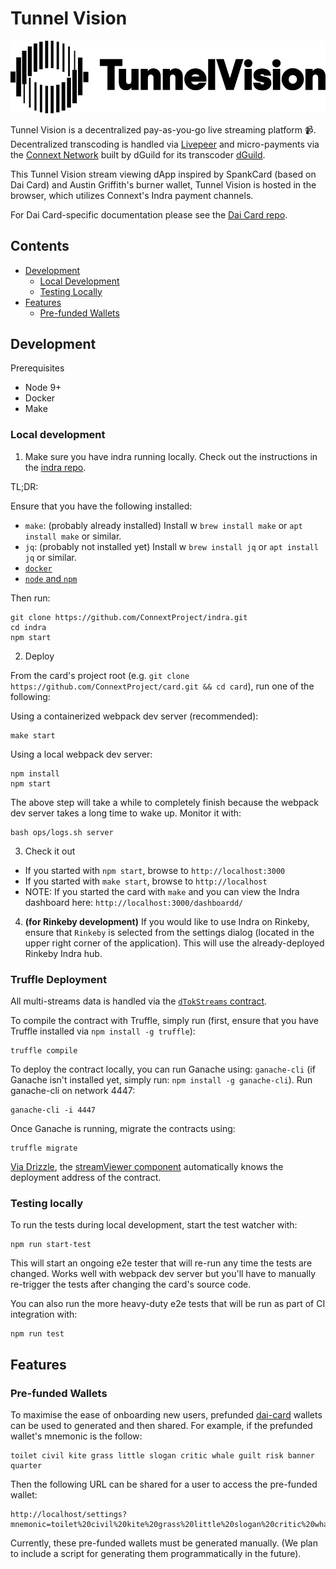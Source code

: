 # Tunnel Vision

<p align="center">
  <img src="https://github.com/RUDE-labs/Tunnel-Vision/blob/master/images/Asset%2042%201.png" />
</p>


Tunnel Vision is a decentralized pay-as-you-go live streaming platform 📹. Decentralized transcoding is handled via [Livepeer](https://livepeer.org/) and micro-payments via the [Connext Network](https://connext.network/) built by dGuild for its transcoder [dGuild](https://explorer.livepeer.org/orchestrators).

This Tunnel Vision stream viewing dApp inspired by SpankCard (based on Dai Card) and Austin Griffith's burner wallet, Tunnel Vision is hosted in the browser, which utilizes Connext's Indra payment channels. 

For Dai Card-specific documentation please see the [Dai Card repo](https://github.com/ConnextProject/card).

## Contents
- [Development](#development)
    - [Local Development](#local-development)
    - [Testing Locally](#testing-locally)
- [Features](#features)
    - [Pre-funded Wallets](#pre-funded-wallets)

## Development

Prerequisites
 - Node 9+
 - Docker
 - Make

### Local development

1. Make sure you have indra running locally. Check out the instructions in the [indra repo](https://github.com/ConnextProject/indra).

TL;DR:

Ensure that you have the following installed:

- `make`: (probably already installed) Install w `brew install make` or `apt install make` or similar.
- `jq`: (probably not installed yet) Install w `brew install jq` or `apt install jq` or similar.
- [`docker`](https://www.docker.com/)
- [`node` and `npm`](https://nodejs.org/en/)

Then run:

```
git clone https://github.com/ConnextProject/indra.git
cd indra
npm start
```

2. Deploy

From the card's project root (e.g. `git clone https://github.com/ConnextProject/card.git && cd card`), run one of the following:

Using a containerized webpack dev server (recommended):
```
make start
```

Using a local webpack dev server:
```
npm install
npm start
```

The above step will take a while to completely finish because the webpack dev server takes a long time to wake up. Monitor it with:

```
bash ops/logs.sh server
```

3. Check it out

 - If you started with `npm start`, browse to `http://localhost:3000`
 - If you started with `make start`, browse to `http://localhost`
 - NOTE: If you started the card with `make` and you can view the Indra dashboard here: `http://localhost:3000/dashboardd/`

4. **(for Rinkeby development)** If you would like to use Indra on Rinkeby, ensure that `Rinkeby` is selected from the settings dialog (located in the upper right corner of the application). This will use the already-deployed Rinkeby Indra hub.

### Truffle Deployment

All multi-streams data is handled via the [`dTokStreams` contract](/contracts/dTokStreams.sol).

To compile the contract with Truffle, simply run (first, ensure that you have Truffle installed via `npm install -g truffle`):

```
truffle compile
```

To deploy the contract locally, you can run Ganache using: `ganache-cli` (if Ganache isn't installed yet, simply run: `npm install -g ganache-cli`). Run ganache-cli on network 4447:

```
ganache-cli -i 4447
```


Once Ganache is running, migrate the contracts using:

```
truffle migrate
```

[Via Drizzle](/src/index.js#L39), the [streamViewer component](/src/components/streamViewer.js#L741) automatically knows the deployment address of the contract.

### Testing locally

To run the tests during local development, start the test watcher with:

```
npm run start-test
```

This will start an ongoing e2e tester that will re-run any time the tests are changed. Works well with webpack dev server but you'll have to manually re-trigger the tests after changing the card's source code.

You can also run the more heavy-duty e2e tests that will be run as part of CI integration with:

```
npm run test
```

## Features

### Pre-funded Wallets

To maximise the ease of onboarding new users, prefunded [dai-card](https://daicard.io/) wallets can be used to generated and then shared. For example, if the prefunded wallet's mnemonic is the follow:

```
toilet civil kite grass little slogan critic whale guilt risk banner quarter
```

Then the following URL can be shared for a user to access the pre-funded wallet:

```
http://localhost/settings?mnemonic=toilet%20civil%20kite%20grass%20little%20slogan%20critic%20whale%20guilt%20risk%20banner%20quarter
```

Currently, these pre-funded wallets must be generated manually. (We plan to include a script for generating them programmatically in the future).
